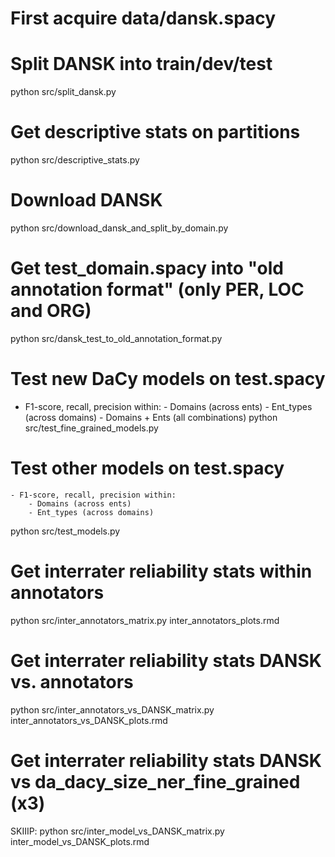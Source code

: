 # First acquire data/dansk.spacy 

# Split DANSK into train/dev/test
python src/split_dansk.py

# Get descriptive stats on partitions
python src/descriptive_stats.py

# Download DANSK
python src/download_dansk_and_split_by_domain.py

# Get test_domain.spacy into "old annotation format" (only PER, LOC and ORG)
python src/dansk_test_to_old_annotation_format.py

# Test new DaCy models on test.spacy
- F1-score, recall, precision within:
        - Domains (across ents)
        - Ent_types (across domains)
        - Domains + Ents (all combinations)
python src/test_fine_grained_models.py

# Test other models on test.spacy
    - F1-score, recall, precision within:
        - Domains (across ents)
        - Ent_types (across domains)
python src/test_models.py

# Get interrater reliability stats within annotators
python src/inter_annotators_matrix.py
inter_annotators_plots.rmd

# Get interrater reliability stats DANSK vs. annotators
python src/inter_annotators_vs_DANSK_matrix.py
inter_annotators_vs_DANSK_plots.rmd

# Get interrater reliability stats DANSK vs da_dacy_size_ner_fine_grained (x3)
SKIIIP:
python src/inter_model_vs_DANSK_matrix.py
inter_model_vs_DANSK_plots.rmd
